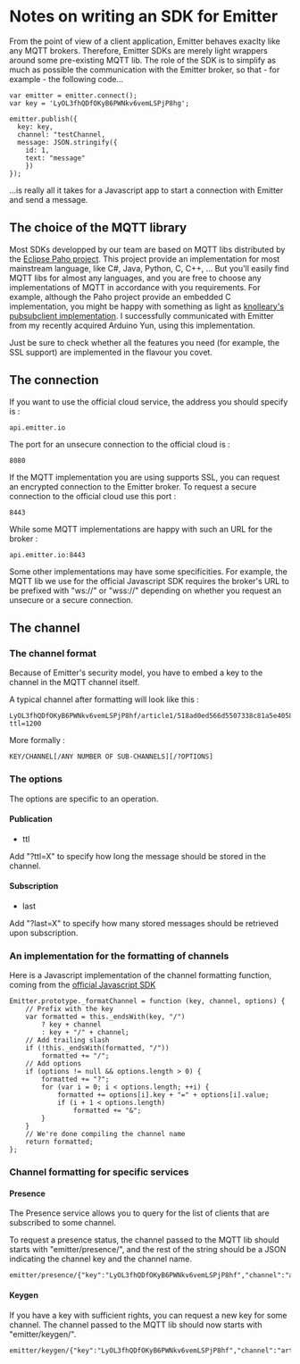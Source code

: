 # Notes on writing an SDK for Emitter

From the point of view of a client application, Emitter behaves exaclty like any MQTT brokers. Therefore, Emitter SDKs are merely light wrappers around some pre-existing MQTT lib. The role of the SDK is to simplify as much as possible the communication with the Emitter broker, so that - for example - the following code...

```
var emitter = emitter.connect(); 
var key = 'LyOL3fhQDfOKyB6PWNkv6vemLSPjP8hg';

emitter.publish({
  key: key,
  channel: "testChannel,
  message: JSON.stringify({
    id: 1,
    text: "message"
    })
});
```

...is really all it takes for a Javascript app to start a connection with Emitter and send a message.

## The choice of the MQTT library

Most SDKs developped by our team are based on MQTT libs distributed by the [Eclipse Paho project](http://www.eclipse.org/paho/). This project provide an implementation for most mainstream language, like C#, Java, Python, C, C++, ... But you'll easily find MQTT libs for almost any languages, and you are free to choose any implementations of MQTT in accordance with you requirements. For example, although the Paho project provide an embedded C implementation, you might be happy with something as light as [knolleary's pubsubclient implementation](https://github.com/krohling/ArduinoPusherClient). I successfully communicated with Emitter from my recently acquired Arduino Yun, using this implementation.


Just be sure to check whether all the features you need (for example, the SSL support) are implemented in the flavour you covet.

## The connection

If you want to use the official cloud service, the address you should specify is :

```
api.emitter.io
```

The port for an unsecure connection to the official cloud is :

```
8080
```

If the MQTT implementation you are using supports SSL, you can request an encrypted connection to the Emitter broker. To request a secure connection to the official cloud use this port :

```
8443
```

While some MQTT implementations are happy with such an URL for the broker :

```
api.emitter.io:8443
```

Some other implementations may have some specificities. For example, the MQTT lib we use for the official Javascript SDK requires the broker's URL to be prefixed with "ws://" or "wss://" depending on whether you request an unsecure or a secure connection.

## The channel

### The channel format

Because of Emitter's security model, you have to embed a key to the channel in the MQTT channel itself.


A typical channel after formatting will look like this :

```
LyOL3fhQDfOKyB6PWNkv6vemLSPjP8hf/article1/518ad0ed566d5507338c81a5e405829b/?ttl=1200
```

More formally :

```
KEY/CHANNEL[/ANY NUMBER OF SUB-CHANNELS][/?OPTIONS]
```

### The options

The options are specific to an operation.

#### Publication

- ttl

Add "?ttl=X" to specify how long the message should be stored in the channel.

#### Subscription

- last

Add "?last=X" to specify how many stored messages should be retrieved upon subscription.

### An implementation for the formatting of channels

Here is a Javascript implementation of the channel formatting function, coming from the [official Javascript SDK](https://github.com/emitter-io/javascript)

```
Emitter.prototype._formatChannel = function (key, channel, options) {
    // Prefix with the key
    var formatted = this._endsWith(key, "/")
        ? key + channel
        : key + "/" + channel;
    // Add trailing slash
    if (!this._endsWith(formatted, "/"))
        formatted += "/";
    // Add options
    if (options != null && options.length > 0) {
        formatted += "?";
        for (var i = 0; i < options.length; ++i) {
            formatted += options[i].key + "=" + options[i].value;
            if (i + 1 < options.length)
                formatted += "&";
        }
    }
    // We're done compiling the channel name
    return formatted;
};
```

### Channel formatting for specific services

#### Presence
The Presence service allows you to query for the list of clients that are subscribed to some channel.

To request a presence status, the channel passed to the MQTT lib should starts with "emitter/presence/", and the rest of the string should be a JSON indicating the channel key and the channel name.

```
emitter/presence/{"key":"LyOL3fhQDfOKyB6PWNkv6vemLSPjP8hf","channel":"article1"}
```

#### Keygen
If you have a key with sufficient rights, you can request a new key for some channel. The channel passed to the MQTT lib should now starts with "emitter/keygen/".

```
emitter/keygen/{"key":"LyOL3fhQDfOKyB6PWNkv6vemLSPjP8hf","channel":"article1"}
```
